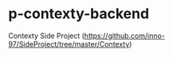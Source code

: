 # p-contexty-backend
Contexty Side Project (https://github.com/inno-97/SideProject/tree/master/Contexty)
